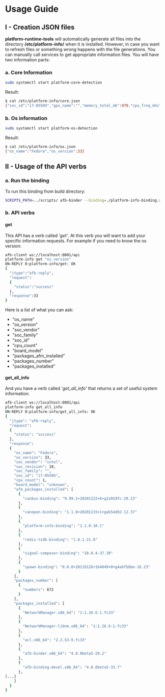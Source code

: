 # Usage Guide

## I - Creation JSON files

**platform-runtime-tools** will automatically generate all files into the directory **/etc/platform-info/** when it is installed. However, in case you want to refresh files or something wrong happens with the file generations. You can manually call services to get appropriate information files. You will have two information parts:

### a. Core Information

```bash
sudo systemctl start platform-core-detection
```

Result:

```bash
$ cat /etc/platform-info/core.json 
{"soc_id":"i7-8550U","gpu_name":"","memory_total_mb":970,"cpu_freq_mhz":"","soc_family":"","soc_revision":10,"cpu_count":1,"cpu_cache_kb":8480,"cpu_arch":"x86_64","board_model":"unknown","cpu_compatibility":"unknown","soc_name":"Intel i7-8550U","soc_vendor":"intel"}
```

### b. Os information

```bash
sudo systemctl start platform-os-detection
```

Result:

```bash
$ cat /etc/platform-info/os.json 
{"os_name":"Fedora","os_version":33}
```

## II - Usage of the API verbs

### a. Run the binding

To run this binding from build directory:

```bash
SCRIPTS_PATH=../scripts/ afb-binder --binding=./platform-info-binding.so -vvv
```

### b. API verbs

#### get

This API has a verb called *'get'*. At this verb you will want to add your specific information requests. For example if you need to know the os version:

```bash
afb-client ws://localhost:8001/api 
platform-info get "os_version"
ON-REPLY 0:platform-info/get: OK
{
  "jtype":"afb-reply",
  "request":
  {
    "status":"success"
  },
  "response":33
}
```

Here is a list of what you can ask:

* "os_name"
* "os_version"
* "soc_vendor"
* "soc_family"
* "soc_id"
* "cpu_count"
* "board_model"
* "packages_afm_installed"
* "packages_number"
* "packages_installed"

#### get_all_info

And you have a verb called *'get_all_info'* that returns a set of useful system information:

```bash
afb-client ws://localhost:8001/api
platform-info get_all_info 
ON-REPLY 0:platform-info/get_all_info: OK 
{
  "jtype": "afb-reply",
  "request": 
  {
    "status": "success"
  },
  "response": 
  {
    "os_name": "Fedora",
    "os_version": 33,
    "soc_vendor": "intel",
    "soc_revision": 10,
    "soc_family": "",
    "soc_id": "i7-8550U",
    "cpu_count": 1,
    "board_model": "unknown",
    "afm_packages_installed": [
      {
        "canbus-binding": "9.99.1+20201222+6+g2a919fc-29.23"
      },
      {
        "canopen-binding": "1.1.0+20201215+1+gab54d92-12.37"
      },
      {
        "platform-info-binding": "1.1.0-10.1"
      },
      {
        "redis-tsdb-binding": "1.0.1-21.8"
      },
      {
        "signal-composer-binding": "10.0.4-37.30"
      },
      {
        "spawn-binding": "0.0.0+20210126+164049+0+g4abfbbbe-16.23"
      }
    ],
    "packages_number": [
      {
        "numbers": 672
      }
    ],
    "packages_installed": [
      {
        "NetworkManager.x86_64": "1:1.26.6-1.fc33"
      },
      {
        "NetworkManager-libnm.x86_64": "1:1.26.6-1.fc33"
      },
      {
        "acl.x86_64": "2.2.53-9.fc33"
      },
      {
        "afb-binder.x86_64": "4.0.0beta5-29.2"
      },
      {
        "afb-binding-devel.x86_64": "4.0.0beta5-33.7"
      },
[...]
    ]
  }
}
```
